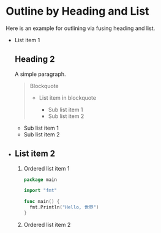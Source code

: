 # Outline by Heading and List

Here is an example for outlining via fusing heading and list.

- List item 1

  ## Heading 2

  A simple paragraph.

  > Blockquote
  >
  > - List item in blockquote
  >
  >   - Sub list item 1
  >   - Sub list item 2
  >

  - Sub list item 1
  - Sub list item 2
- ## List item 2

  1. Ordered list item 1

      ```go
      package main

      import "fmt"

      func main() {
      	fmt.Println("Hello, 世界")
      }
      ```
  2. Ordered list item 2
